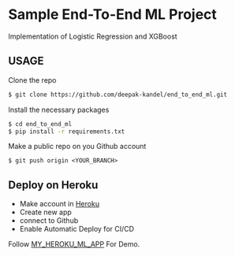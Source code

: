 #  Sample End-To-End ML Project

Implementation of Logistic Regression and XGBoost

## USAGE

Clone the repo 

```bash
$ git clone https://github.com/deepak-kandel/end_to_end_ml.git
```

Install the necessary packages

```bash
$ cd end_to_end_ml
$ pip install -r requirements.txt
```
Make a public repo on you Github account
```
$ git push origin <YOUR_BRANCH>
```

## Deploy on Heroku
- Make account in [Heroku](https://heroku.com/)
- Create new app
- connect to Github
- Enable Automatic Deploy for CI/CD

Follow [MY_HEROKU_ML_APP](https://endtoendmldemo.herokuapp.com/) For Demo.